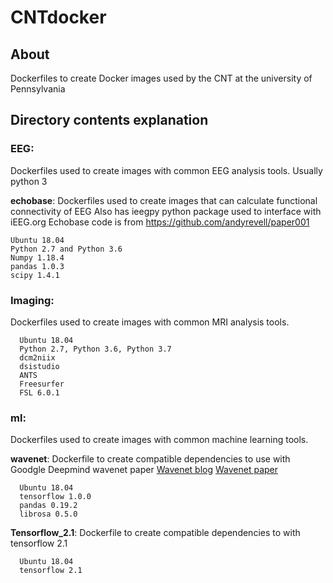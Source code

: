 # CNTdocker

## About 
Dockerfiles to create Docker images used by the CNT at the university of Pennsylvania

## Directory contents explanation

### **EEG**: 
  Dockerfiles used to create images with common EEG analysis tools. Usually python 3
  
  **echobase**: Dockerfiles used to create images that can calculate functional connectivity of EEG
    Also has ieegpy python package used to interface with iEEG.org
    Echobase code is from https://github.com/andyrevell/paper001
    
    Ubuntu 18.04
    Python 2.7 and Python 3.6
    Numpy 1.18.4
    pandas 1.0.3
    scipy 1.4.1
       
 ### **Imaging**: 
  Dockerfiles used to create images with common MRI analysis tools.
    
      Ubuntu 18.04
      Python 2.7, Python 3.6, Python 3.7
      dcm2niix
      dsistudio
      ANTS
      Freesurfer
      FSL 6.0.1
      
### **ml**: 
  Dockerfiles used to create images with common machine learning tools.
  
  **wavenet**: Dockerfile to create compatible dependencies to use with Goodgle Deepmind wavenet paper
    [Wavenet blog](https://deepmind.com/blog/article/wavenet-generative-model-raw-audio)
    [Wavenet paper](https://arxiv.org/pdf/1609.03499.pdf)
    
      Ubuntu 18.04
      tensorflow 1.0.0
      pandas 0.19.2
      librosa 0.5.0
      
  **Tensorflow_2.1**: Dockerfile to create compatible dependencies to with tensorflow 2.1
      
      Ubuntu 18.04
      tensorflow 2.1
  
     

